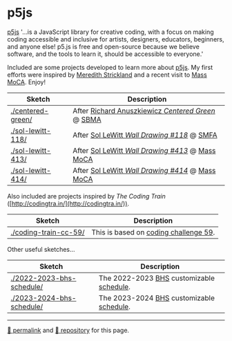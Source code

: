 # p5js
[p5js](https://p5js.org/) '&hellip;is a JavaScript library for creative coding, with a focus on making coding accessible and inclusive for artists, designers, educators, beginners, and anyone else! p5.js is free and open-source because we believe software, and the tools to learn it, should be accessible to everyone.'

Included are some projects developed to learn more about [p5js](https://p5js.org/). My first efforts were inspired by [Meredith Strickland](https://medium.com/@mere.strickland/create-your-own-sol-lewitt-with-p5-js-165cdeda2d88) and a recent visit to [Mass MoCA](https://photos.app.goo.gl/tp3ox1XT4pzBiW37A). Enjoy!

| Sketch | Description |
| --- | --- |
| [./centered-green/](https://psb-david-petty.github.io/p5js/centered-green/) | After [Richard Anuszkiewicz *Centered Green*](https://collections.sbma.net/objects/4870/centered-green) @ [SBMA](https://sbma.net/) |
| [./sol-lewitt-118/](https://psb-david-petty.github.io/p5js/sol-lewitt-118/) | After [Sol LeWitt *Wall Drawing #118*](https://observer.com/2012/10/here-are-the-instructions-for-sol-lewitts-1971-wall-drawing-for-the-school-of-the-mfa-boston/) @ [SMFA](https://vimeo.com/49921870) |
| [./sol-lewitt-413/](https://psb-david-petty.github.io/p5js/sol-lewitt-413/) | After [Sol LeWitt *Wall Drawing #413*](https://massmoca.org/event/walldrawing413/) @ [Mass MoCA](https://massmoca.org/sol-lewitt/) |
| [./sol-lewitt-414/](https://psb-david-petty.github.io/p5js/sol-lewitt-414/) | After [Sol LeWitt *Wall Drawing #414*](https://massmoca.org/event/walldrawing414/) @ [Mass MoCA](https://massmoca.org/sol-lewitt/) |

Also included are projects inspired by *The Coding Train* ([http://codingtra.in/](http://codingtra.in/)).

| Sketch | Description |
| --- | --- |
| [./coding-train-cc-59/](https://psb-david-petty.github.io/p5js/coding-train-cc-59/) | This is based on [coding challenge 59](https://thecodingtrain.com/challenges/59-steering-behaviors). |

Other useful sketches&hellip;

| Sketch | Description |
| --- | --- |
| [./2022-2023-bhs-schedule/](https://psb-david-petty.github.io/p5js/2022-2023-bhs-schedule/doc.html) | The 2022-2023 [BHS](https://bhs.brookline.k12.ma.us/) customizable [schedule](https://psb-david-petty.github.io/p5js/2022-2023-bhs-schedule/). |
| [./2023-2024-bhs-schedule/](https://psb-david-petty.github.io/p5js/2023-2024-bhs-schedule/doc.html) | The 2023-2024 [BHS](https://bhs.brookline.k12.ma.us/) customizable [schedule](https://psb-david-petty.github.io/p5js/2023-2024-bhs-schedule/). |

<hr>

[&#128279; permalink](https://psb-david-petty.github.io/p5js/) and [&#128297; repository](https://github.com/psb-david-petty/p5js/) for this page.

